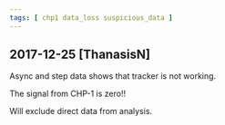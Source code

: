 ```yaml
---
tags: [ chp1 data_loss suspicious_data ]
---
```


## 2017-12-25 [ThanasisN]

Async and step data shows that tracker is not working.

The signal from CHP-1 is zero!!

Will exclude direct data from analysis.

